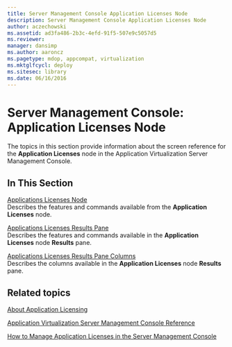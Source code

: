 ```yaml
---
title: Server Management Console Application Licenses Node
description: Server Management Console Application Licenses Node
author: aczechowski
ms.assetid: ad3fa486-2b3c-4efd-91f5-507e9c5057d5
ms.reviewer: 
manager: dansimp
ms.author: aaroncz
ms.pagetype: mdop, appcompat, virtualization
ms.mktglfcycl: deploy
ms.sitesec: library
ms.date: 06/16/2016
---
```



# Server Management Console: Application Licenses Node


The topics in this section provide information about the screen reference for the **Application Licenses** node in the Application Virtualization Server Management Console.

## In This Section


<a href="" id="applications-licenses-node"></a>[Applications Licenses Node](applications-licenses-node.md)  
Describes the features and commands available from the **Application Licenses** node.

<a href="" id="applications-licenses-results-pane"></a>[Applications Licenses Results Pane](applications-licenses-results-pane.md)  
Describes the features and commands available in the **Application Licenses** node **Results** pane.

<a href="" id="applications-licenses-results-pane-columns"></a>[Applications Licenses Results Pane Columns](applications-licenses-results-pane-columns.md)  
Describes the columns available in the **Application Licenses** node **Results** pane.

## Related topics


[About Application Licensing](about-application-licensing.md)

[Application Virtualization Server Management Console Reference](application-virtualization-server-management-console-reference.md)

[How to Manage Application Licenses in the Server Management Console](how-to-manage-application-licenses-in-the-server-management-console.md)

 

 





